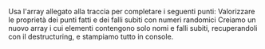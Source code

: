 Usa l'array allegato alla traccia per completare i seguenti punti:
Valorizzare le proprietà dei punti fatti e dei falli subiti con numeri randomici
Creiamo un nuovo array i cui elementi contengono solo nomi e falli subiti, recuperandoli con il destructuring, e stampiamo tutto in console.
